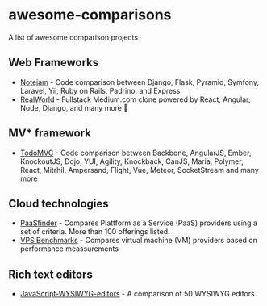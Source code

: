awesome-comparisons
===================

A list of awesome comparison projects

## Web Frameworks

* [Notejam](https://github.com/komarserjio/notejam) - Code comparison between Django, Flask, Pyramid, Symfony, Laravel, Yii, Ruby on Rails, Padrino, and Express
* [RealWorld](https://github.com/gothinkster/realworld) -  Fullstack Medium.com clone powered by React, Angular, Node, Django, and many more 🏅

## MV* framework

* [TodoMVC](https://github.com/tastejs/todomvc) - Code comparison between Backbone, AngularJS, Ember, KnockoutJS, Dojo, YUI, Agility, Knockback, CanJS, Maria, Polymer, React, Mitrhil, Ampersand, Flight, Vue, Meteor, SocketStream and many more

## Cloud technologies

 * [PaaSfinder](https://paasfinder.org/) - Compares Plattform as a Service (PaaS) providers using a set of criteria. More than 100 offerings listed.
 * [VPS Benchmarks](http://www.vpsbenchmarks.com/) - Compares virtual machine (VM) providers based on performance meassurements

## Rich text editors

* [JavaScript-WYSIWYG-editors](https://github.com/iDoRecall/comparisons/blob/master/JavaScript-WYSIWYG-editors.md) - A comparison of 50 WYSIWYG editors.
